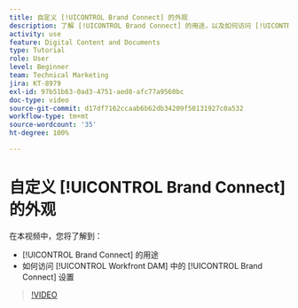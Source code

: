 ```yaml
---
title: 自定义 [!UICONTROL Brand Connect] 的外观
description: 了解 [!UICONTROL Brand Connect] 的用途，以及如何访问 [!UICONTROL Workfront DAM] 中的 [!UICONTROL Brand Connect] 设置。
activity: use
feature: Digital Content and Documents
type: Tutorial
role: User
level: Beginner
team: Technical Marketing
jira: KT-8979
exl-id: 97b51b63-0ad3-4751-aed8-afc77a9560bc
doc-type: video
source-git-commit: d17df7162ccaab6b62db34209f50131927c0a532
workflow-type: tm+mt
source-wordcount: '35'
ht-degree: 100%

---
```


# 自定义 [!UICONTROL Brand Connect] 的外观

在本视频中，您将了解到：

* [!UICONTROL Brand Connect] 的用途
* 如何访问 [!UICONTROL Workfront DAM] 中的 [!UICONTROL Brand Connect] 设置

>[!VIDEO](https://video.tv.adobe.com/v/335241/?quality=12&learn=on&enablevpops)
